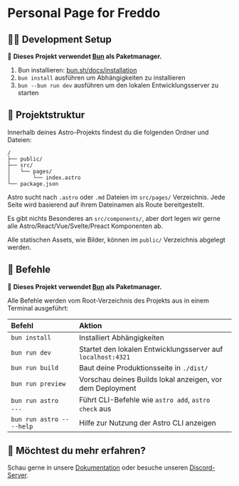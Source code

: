# Personal Page for Freddo

## 🧑‍💻 Development Setup

🚨 **Dieses Projekt verwendet [Bun](https://bun.sh) als Paketmanager.**

1. Bun installieren: [bun.sh/docs/installation](https://bun.sh/docs/installation)
2. `bun install` ausführen um Abhängigkeiten zu installieren
3. `bun --bun run dev` ausführen um den lokalen Entwicklungsserver zu starten

## 🚀 Projektstruktur

Innerhalb deines Astro-Projekts findest du die folgenden Ordner und Dateien:

```text
/
├── public/
├── src/
│   └── pages/
│       └── index.astro
└── package.json
```

Astro sucht nach `.astro` oder `.md` Dateien im `src/pages/` Verzeichnis. Jede Seite wird basierend auf ihrem Dateinamen als Route bereitgestellt.

Es gibt nichts Besonderes an `src/components/`, aber dort legen wir gerne alle Astro/React/Vue/Svelte/Preact Komponenten ab.

Alle statischen Assets, wie Bilder, können im `public/` Verzeichnis abgelegt werden.

## 🧞 Befehle

🚨 **Dieses Projekt verwendet [Bun](https://bun.sh) als Paketmanager.**

Alle Befehle werden vom Root-Verzeichnis des Projekts aus in einem Terminal ausgeführt:

| Befehl                    | Aktion                                                      |
| :------------------------ | :---------------------------------------------------------- |
| `bun install`             | Installiert Abhängigkeiten                                  |
| `bun run dev`             | Startet den lokalen Entwicklungsserver auf `localhost:4321` |
| `bun run build`           | Baut deine Produktionsseite in `./dist/`                    |
| `bun run preview`         | Vorschau deines Builds lokal anzeigen, vor dem Deployment   |
| `bun run astro ...`       | Führt CLI-Befehle wie `astro add`, `astro check` aus        |
| `bun run astro -- --help` | Hilfe zur Nutzung der Astro CLI anzeigen                    |

## 👀 Möchtest du mehr erfahren?

Schau gerne in unsere [Dokumentation](https://docs.astro.build) oder besuche unseren [Discord-Server](https://astro.build/chat).
